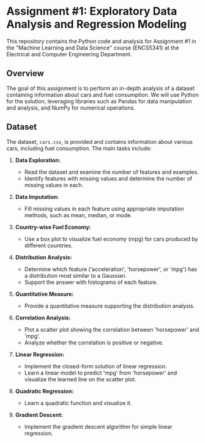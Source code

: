 # Assignment #1: Exploratory Data Analysis and Regression Modeling

This repository contains the Python code and analysis for Assignment #1 in the "Machine Learning and Data Science" course (ENCS5341) at the Electrical and Computer Engineering Department.

## Overview

The goal of this assignment is to perform an in-depth analysis of a dataset containing information about cars and fuel consumption. We will use Python for the solution, leveraging libraries such as Pandas for data manipulation and analysis, and NumPy for numerical operations.

## Dataset

The dataset, `cars.csv`, is provided and contains information about various cars, including fuel consumption. The main tasks include:

1. **Data Exploration:**
   - Read the dataset and examine the number of features and examples.
   - Identify features with missing values and determine the number of missing values in each.

2. **Data Imputation:**
   - Fill missing values in each feature using appropriate imputation methods, such as mean, median, or mode.

3. **Country-wise Fuel Economy:**
   - Use a box plot to visualize fuel economy (mpg) for cars produced by different countries.

4. **Distribution Analysis:**
   - Determine which feature ('acceleration', 'horsepower', or 'mpg') has a distribution most similar to a Gaussian.
   - Support the answer with histograms of each feature.

5. **Quantitative Measure:**
   - Provide a quantitative measure supporting the distribution analysis.

6. **Correlation Analysis:**
   - Plot a scatter plot showing the correlation between 'horsepower' and 'mpg'.
   - Analyze whether the correlation is positive or negative.

7. **Linear Regression:**
   - Implement the closed-form solution of linear regression.
   - Learn a linear model to predict 'mpg' from 'horsepower' and visualize the learned line on the scatter plot.

8. **Quadratic Regression:**
   - Learn a quadratic function and visualize it.

9. **Gradient Descent:**
   - Implement the gradient descent algorithm for simple linear regression.

